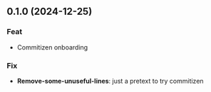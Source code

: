 ## 0.1.0 (2024-12-25)

### Feat

- Commitizen onboarding

### Fix

- **Remove-some-unuseful-lines**: just a pretext to try commitizen
